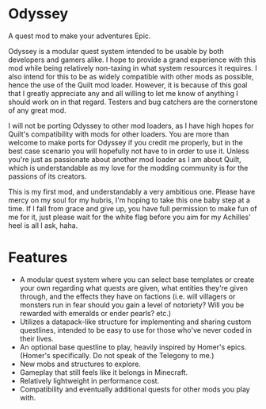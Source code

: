 # Odyssey

A quest mod to make your adventures Epic.

Odyssey is a modular quest system intended to be usable by both developers and gamers alike. I hope to provide a grand experience with this mod while being relatively non-taxing in what system resources it requires. I also intend for this to be as widely compatible with other mods as possible, hence the use of the Quilt mod loader. However, it is because of this goal that I greatly appreciate any and all willing to let me know of anything I should work on in that regard. Testers and bug catchers are the cornerstone of any great mod.

I will not be porting Odyssey to other mod loaders, as I have high hopes for Quilt's compatibility with mods for other loaders. You are more than welcome to make ports for Odyssey if you credit me properly, but in the best case scenario you will hopefully not have to in order to use it. Unless you're just as passionate about another mod loader as I am about Quilt, which is understandable as my love for the modding community is for the passions of its creators.

This is my first mod, and understandably a very ambitious one. Please have mercy on my soul for my hubris, I'm hoping to take this one baby step at a time. If I fall from grace and give up, you have full permission to make fun of me for it, just please wait for the white flag before you aim for my Achilles' heel is all I ask, haha. 

# Features

 - A modular quest system where you can select base templates or create your own regarding what quests are given, what entities they're given through, and the effects they have on factions (i.e. will villagers or monsters run in fear should you gain a level of notoriety? Will you be rewarded with emeralds or ender pearls? etc.)
  - Utilizes a datapack-like structure for implementing and sharing custom questlines, intended to be easy to use for those who've never coded in their lives.
 - An optional base questline to play, heavily inspired by Homer's epics. (Homer's specifically. Do not speak of the Telegony to me.)
 - New mobs and structures to explore.
 - Gameplay that still feels like it belongs in Minecraft.
 - Relatively lightweight in performance cost.
 - Compatibility and eventually additional quests for other mods you play with.
